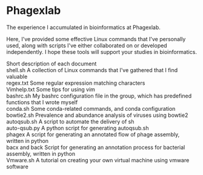 # Phagexlab
The experience I accumulated in bioinformatics at Phagexlab.

Here, I've provided some effective Linux commands that I've personally used, along with scripts I've either collaborated on or developed independently. I hope these tools will support your studies in bioinformatics.

Short description of each document         
shell.sh        A collection of Linux commands that I've gathered that I find valuable      
regex.txt       Some regular expression matching characters         
Vimhelp.txt     Some tips for using vim             
bashrc.sh       My bashrc configuration file in the group, which has predefined functions that I wrote myself             
conda.sh        Some conda-related commands, and conda configuration             
bowtie2.sh      Prevalence and abundance analysis of viruses using bowtie2                
autoqsub.sh     A script to automate the delivery of sh               
auto-qsub.py    A python script for generating autoqsub.sh              
phagex          A script for generating an annotated flow of phage assembly, written in python                 
bacx and back   Script for generating an annotation process for bacterial assembly, written in python             
Vmware.sh       A tutorial on creating your own virtual machine using vmware software                